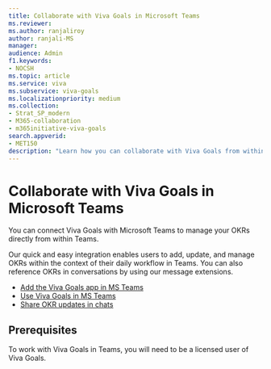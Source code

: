 ```yaml
---
title: Collaborate with Viva Goals in Microsoft Teams
ms.reviewer: 
ms.author: ranjaliroy
author: ranjali-MS
manager: 
audience: Admin
f1.keywords:
- NOCSH
ms.topic: article
ms.service: viva
ms.subservice: viva-goals
ms.localizationpriority: medium
ms.collection:  
- Strat_SP_modern
- M365-collaboration
- m365initiative-viva-goals  
search.appverid:
- MET150
description: "Learn how you can collaborate with Viva Goals from within Microsoft Teams"
---
```


# Collaborate with Viva Goals in Microsoft Teams

You can connect Viva Goals with Microsoft Teams to manage your OKRs directly from within Teams.

Our quick and easy integration enables users to add, update, and manage OKRs within the context of their daily workflow in Teams. You can also reference OKRs in conversations by using our message extensions.

- <a href="viva/goals/configure-ms-teams-integration">Add the Viva Goals app in MS Teams</a>
- <a href="/viva/goals/use-ms-teams-integration">Use Viva Goals in MS Teams</a>
- <a href="/viva/goals/ms-teams-messaging-integration">Share OKR updates in chats</a>

## Prerequisites

To work with Viva Goals in Teams, you will need to be a licensed user of Viva Goals.
